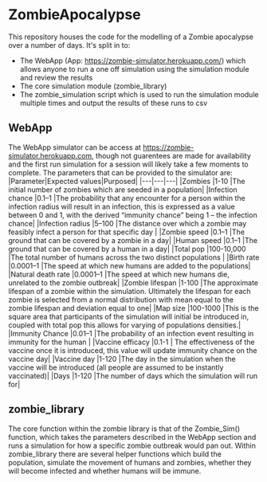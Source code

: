 # ZombieApocalypse
This repository houses the code for the modelling of a Zombie apocalypse over a number of days. It's split in to:
- The WebApp (App: https://zombie-simulator.herokuapp.com/) which allows anyone to run a one off simulation using the simulation module and review the results 
- The core simulation module (zombie_library)
- The zombie_simulation script which is used to run the simulation module multiple times and output the results of these runs to csv

## WebApp
The WebApp simulator can be access at https://zombie-simulator.herokuapp.com, though not guarentees are made for availability and the first run simulation for a session will likely take a few moments to complete. The parameters that can be provided to the simulator are:
|Parameter|Expected values|Purposed|
|---|---|---|
|Zombies |1-10 |The initial number of zombies which are seeded in a population|
|Infection chance  |0.1–1 |The probability that any encounter for a person within the infection radius will result in an infection, this is expressed as a value between 0 and 1, with the derived “immunity chance” being 1 – the infection chance|
|Infection radius  |5–100 |The distance over which a zombie may feasibly infect a person for that specific day |
|Zombie speed |0.1–1 |The ground that can be covered by a zombie in a day|
|Human speed |0.1–1 |The ground that can be covered by a human in a day|
|Total pop |100-10,000 |The total number of humans across the two distinct populations |
|Birth rate |0.0001–1 |The speed at which new humans are added to the populations|
|Natural death rate |0.0001–1 |The speed at which new humans die, unrelated to the zombie outbreak|
|Zombie lifespan |1-100 |The approximate lifespan of a zombie within the simulation. Ultimately the lifespan for each zombie is selected from a normal distribution with mean equal to the zombie lifespan and deviation equal to one|
|Map size |100-1000 |This is the square area that participants of the simulation will initial be introduced in, coupled with total pop this allows for varying of populations densities.|
|Immunity Chance |0.01–1 |The probability of an infection event resulting in immunity for the human |
|Vaccine efficacy |0.1-1 | The effectiveness of the vaccine once it is introduced, this value will update immunity chance on the vaccine day|
|Vaccine day |1-120 |The day in the simulation when the vaccine will be introduced (all people are assumed to be instantly vaccinated)|
|Days |1-120 |The number of days which the simulation will run for|


## zombie_library
The core function within the zombie library is that of the Zombie_Sim() function, which takes the parameters described in the WebApp section and runs a simulation for how a specific zombie outbreak would pan out. Within zombie_library there are several helper functions which build the population, simulate the movement of humans and zombies, whether they will become infected and whether humans will be immune. 



